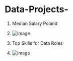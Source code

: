 # Data-Projects-

1. Median Salary Poland
2. ![image](https://github.com/user-attachments/assets/9188a578-0d47-4494-ae9b-ffa44ff4028a)

3. Top Skills for Data Roles
4. ![image](https://github.com/user-attachments/assets/0b639c82-d193-4a70-8be8-7118cf1b576d)
